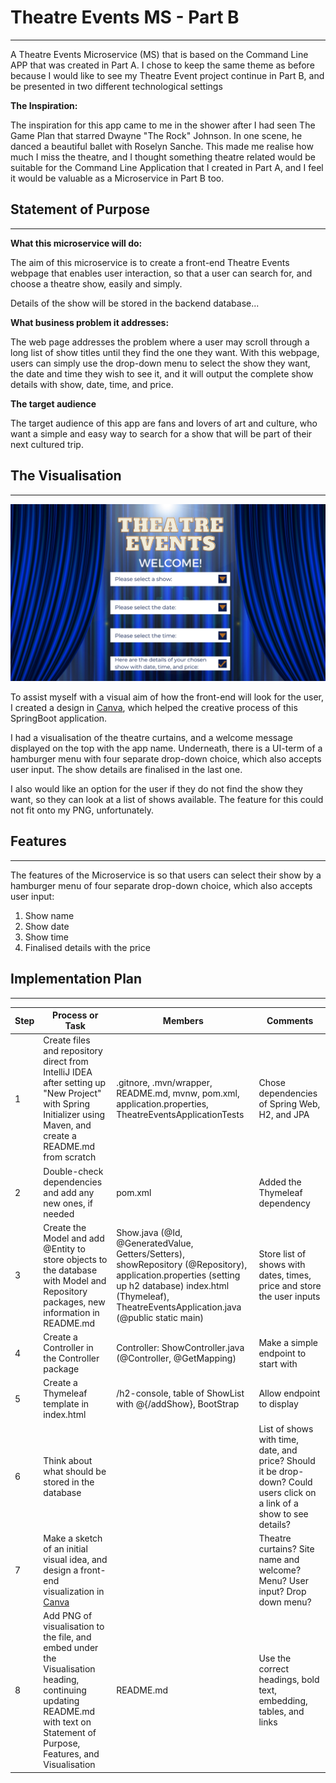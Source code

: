 # Theatre Events MS - Part B
***

A Theatre Events Microservice (MS) that is based on the Command Line APP that was created in Part A. I chose to keep the same theme as before because I would like to see my Theatre Event project continue in Part B, and be presented in two different technological settings

**The Inspiration:**

The inspiration for this app came to me in the shower after I had seen The Game Plan that starred Dwayne "The Rock" Johnson. In one scene, he danced a beautiful ballet with Roselyn Sanche. This made me realise how much I miss the theatre, and I thought something theatre related would be suitable for the Command Line Application that I created in Part A, and I feel it would be valuable as a Microservice in Part B too.

## Statement of Purpose

---
**What this microservice will do:**

The aim of this microservice is to create a front-end Theatre Events webpage that enables user interaction, so that a user can search for, and choose a theatre show, easily and simply.

Details of the show will be stored in the backend database...

**What business problem it addresses:**

The web page addresses the problem where a user may scroll through a long list of show titles until they find the one they want. With this webpage, users can simply use the drop-down menu to select the show they want, the date and time they wish to see it, and it will output the complete show details with show, date, time, and price.

**The target audience**

The target audience of this app are fans and lovers of art and culture, who want a simple and easy way to search for a show that will be part of their next cultured trip.

## The Visualisation

---
![SpringBootDesign](SpringBootDesign.png)

To assist myself with a visual aim of how the front-end will look for the user, I created a design in [Canva](https://www.canva.com/), which helped the creative process of this SpringBoot application.

I had a visualisation of the theatre curtains, and a welcome message displayed on the top with the app name. Underneath, there is a UI-term of a hamburger menu with four separate drop-down choice, which also accepts user input. The show details are finalised in the last one.

I also would like an option for the user if they do not find the show they want, so they can look at a list of shows available. The feature for this could not fit onto my PNG, unfortunately.

## Features

---
The features of the Microservice is so that users can select their show by a hamburger menu of four separate drop-down choice, which also accepts user input:
1. Show name
2. Show date
3. Show time
4. Finalised details with the price 

## Implementation Plan

---
|Step| Process or Task | Members | Comments |
|----|-----------------|---------|----------|
|1   | Create files and repository direct from IntelliJ IDEA after setting up "New Project" with Spring Initializer using Maven, and create a README.md from scratch | .gitnore, .mvn/wrapper, README.md, mvnw, pom.xml, application.properties, TheatreEventsApplicationTests | Chose dependencies of Spring Web, H2, and JPA |
|2 | Double-check dependencies and add any new ones, if needed | pom.xml | Added the Thymeleaf dependency |
|3 | Create the Model and add @Entity to store objects to the database with Model and Repository packages, new information in README.md | Show.java (@Id, @GeneratedValue, Getters/Setters), showRepository (@Repository), application.properties (setting up h2 database) index.html (Thymeleaf), TheatreEventsApplication.java (@public static main) | Store list of shows with dates, times, price and store the user inputs | 
| 4 | Create a Controller in the Controller package | Controller: ShowController.java (@Controller, @GetMapping) | Make a simple endpoint to start with |
|5 | Create a Thymeleaf template in index.html | /h2-console, table of ShowList with @{/addShow}, BootStrap | Allow endpoint to display |
| 6| Think about what should be stored in the database | | List of shows with time, date, and price? Should it be drop-down? Could users click on a link of a show to see details?
| 7 | Make a sketch of an initial visual idea, and design a front-end visualization in [Canva](https://www.canva.com/) | | Theatre curtains? Site name and welcome? Menu? User input? Drop down menu?|
| 8 | Add PNG of visualisation to the file, and embed under the Visualisation heading, continuing updating README.md with text on Statement of Purpose, Features, and Visualisation | README.md | Use the correct headings, bold text, embedding, tables, and links
